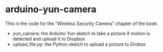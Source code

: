 arduino-yun-camera
==================

This is the code for the "Wireless Security Camera" chapter of the book.

* yun_camera: the Arduino Yun sketch to take a picture if motion is detected and upload it to Dropbox
* upload_file.py: the Python sketch to upload a picture to Drobox